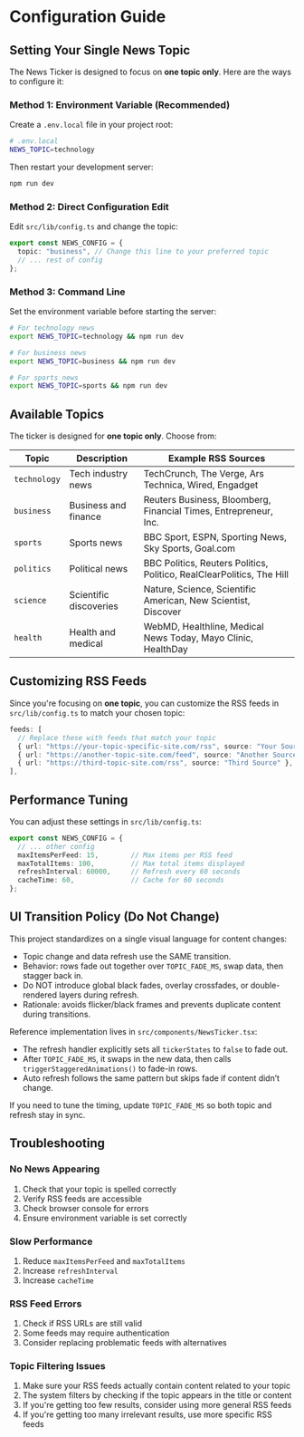 # Configuration Guide

## Setting Your Single News Topic

The News Ticker is designed to focus on **one topic only**. Here are the ways to configure it:

### Method 1: Environment Variable (Recommended)

Create a `.env.local` file in your project root:

```bash
# .env.local
NEWS_TOPIC=technology
```

Then restart your development server:
```bash
npm run dev
```

### Method 2: Direct Configuration Edit

Edit `src/lib/config.ts` and change the topic:

```typescript
export const NEWS_CONFIG = {
  topic: "business", // Change this line to your preferred topic
  // ... rest of config
};
```

### Method 3: Command Line

Set the environment variable before starting the server:

```bash
# For technology news
export NEWS_TOPIC=technology && npm run dev

# For business news
export NEWS_TOPIC=business && npm run dev

# For sports news
export NEWS_TOPIC=sports && npm run dev
```

## Available Topics

The ticker is designed for **one topic only**. Choose from:

| Topic | Description | Example RSS Sources |
|-------|-------------|---------------------|
| `technology` | Tech industry news | TechCrunch, The Verge, Ars Technica, Wired, Engadget |
| `business` | Business and finance | Reuters Business, Bloomberg, Financial Times, Entrepreneur, Inc. |
| `sports` | Sports news | BBC Sport, ESPN, Sporting News, Sky Sports, Goal.com |
| `politics` | Political news | BBC Politics, Reuters Politics, Politico, RealClearPolitics, The Hill |
| `science` | Scientific discoveries | Nature, Science, Scientific American, New Scientist, Discover |
| `health` | Health and medical | WebMD, Healthline, Medical News Today, Mayo Clinic, HealthDay |

## Customizing RSS Feeds

Since you're focusing on **one topic**, you can customize the RSS feeds in `src/lib/config.ts` to match your chosen topic:

```typescript
feeds: [
  // Replace these with feeds that match your topic
  { url: "https://your-topic-specific-site.com/rss", source: "Your Source" },
  { url: "https://another-topic-site.com/feed", source: "Another Source" },
  { url: "https://third-topic-site.com/rss", source: "Third Source" },
],
```

## Performance Tuning

You can adjust these settings in `src/lib/config.ts`:

```typescript
export const NEWS_CONFIG = {
  // ... other config
  maxItemsPerFeed: 15,        // Max items per RSS feed
  maxTotalItems: 100,         // Max total items displayed
  refreshInterval: 60000,     // Refresh every 60 seconds
  cacheTime: 60,              // Cache for 60 seconds
};
```

## UI Transition Policy (Do Not Change)

This project standardizes on a single visual language for content changes:

- Topic change and data refresh use the SAME transition.
- Behavior: rows fade out together over `TOPIC_FADE_MS`, swap data, then stagger back in.
- Do NOT introduce global black fades, overlay crossfades, or double-rendered layers during refresh.
- Rationale: avoids flicker/black frames and prevents duplicate content during transitions.

Reference implementation lives in `src/components/NewsTicker.tsx`:

- The refresh handler explicitly sets all `tickerStates` to `false` to fade out.
- After `TOPIC_FADE_MS`, it swaps in the new data, then calls `triggerStaggeredAnimations()` to fade-in rows.
- Auto refresh follows the same pattern but skips fade if content didn’t change.

If you need to tune the timing, update `TOPIC_FADE_MS` so both topic and refresh stay in sync.

## Troubleshooting

### No News Appearing

1. Check that your topic is spelled correctly
2. Verify RSS feeds are accessible
3. Check browser console for errors
4. Ensure environment variable is set correctly

### Slow Performance

1. Reduce `maxItemsPerFeed` and `maxTotalItems`
2. Increase `refreshInterval`
3. Increase `cacheTime`

### RSS Feed Errors

1. Check if RSS URLs are still valid
2. Some feeds may require authentication
3. Consider replacing problematic feeds with alternatives

### Topic Filtering Issues

1. Make sure your RSS feeds actually contain content related to your topic
2. The system filters by checking if the topic appears in the title or content
3. If you're getting too few results, consider using more general RSS feeds
4. If you're getting too many irrelevant results, use more specific RSS feeds
